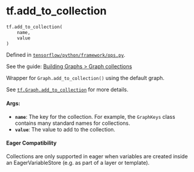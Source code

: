 <div itemscope itemtype="http://developers.google.com/ReferenceObject">
<meta itemprop="name" content="tf.add_to_collection" />
</div>

# tf.add_to_collection

``` python
tf.add_to_collection(
    name,
    value
)
```



Defined in [`tensorflow/python/framework/ops.py`](https://www.tensorflow.org/code/tensorflow/python/framework/ops.py).

See the guide: [Building Graphs > Graph collections](../../../api_guides/python/framework.md#Graph_collections)

Wrapper for `Graph.add_to_collection()` using the default graph.

See <a href="../tf/Graph.md#add_to_collection"><code>tf.Graph.add_to_collection</code></a>
for more details.

#### Args:

* <b>`name`</b>: The key for the collection. For example, the `GraphKeys` class
    contains many standard names for collections.
* <b>`value`</b>: The value to add to the collection.



#### Eager Compatibility
Collections are only supported in eager when variables are created inside an
EagerVariableStore (e.g. as part of a layer or template).


